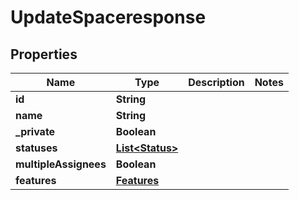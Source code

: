 

# UpdateSpaceresponse


## Properties

| Name | Type | Description | Notes |
|------------ | ------------- | ------------- | -------------|
|**id** | **String** |  |  |
|**name** | **String** |  |  |
|**_private** | **Boolean** |  |  |
|**statuses** | [**List&lt;Status&gt;**](Status.md) |  |  |
|**multipleAssignees** | **Boolean** |  |  |
|**features** | [**Features**](Features.md) |  |  |



